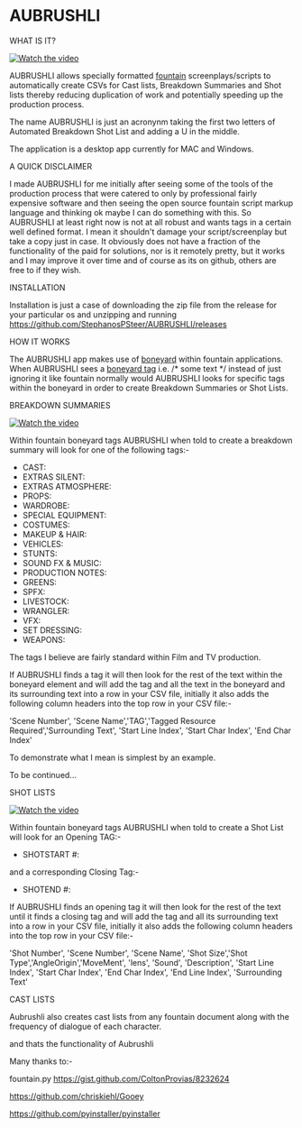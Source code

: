 # AUBRUSHLI

WHAT IS IT?

[![Watch the video](https://img.youtube.com/vi/iqfSt_0BC3E/maxresdefault.jpg)](https://www.youtube.com/watch?v=iqfSt_0BC3E)

AUBRUSHLI allows specially formatted [fountain](https://fountain.io/) screenplays/scripts to automatically create CSVs for Cast lists, Breakdown Summaries and Shot lists thereby reducing duplication of work and potentially speeding up the production process. 

The name AUBRUSHLI is just an acronynm taking the first two letters of Automated Breakdown Shot List and adding a U in the middle. 

The application is a desktop app currently for MAC and Windows. 

A QUICK DISCLAIMER

I made AUBRUSHLI for me initially after seeing some of the tools of the production process that were catered to only by professional fairly expensive software and then seeing the open source fountain script markup language and thinking ok maybe I can do something with this. So AUBRUSHLI at least right now is not at all robust and wants tags in a certain well defined format. I mean it shouldn't damage your script/screenplay but take a copy just in case. It obviously does not have a fraction of the functionality of the paid for solutions, nor is it remotely pretty, but it works and I may improve it over time and of course as its on github, others are free to if they wish. 

INSTALLATION

Installation is just a case of downloading the zip file from the release for your particular os and unzipping and running https://github.com/StephanosPSteer/AUBRUSHLI/releases

HOW IT WORKS

The AUBRUSHLI app makes use of [boneyard](https://fountain.io/syntax#section-bone) within fountain applications. When AUBRUSHLI sees a [boneyard tag](https://fountain.io/syntax#section-bone) i.e. /* some text */ instead of just ignoring it like fountain normally would AUBRUSHLI looks for specific tags within the boneyard in order to create Breakdown Summaries or Shot Lists.  

BREAKDOWN SUMMARIES

[![Watch the video](https://img.youtube.com/vi/jxFoaLxFhfI/maxresdefault.jpg)](https://www.youtube.com/watch?v=jxFoaLxFhfI)



Within fountain boneyard tags AUBRUSHLI when told to create a breakdown summary will look for one of the following tags:-

* CAST:
* EXTRAS SILENT: 
* EXTRAS ATMOSPHERE: 
* PROPS: 
* WARDROBE:
* SPECIAL EQUIPMENT:
* COSTUMES:
* MAKEUP & HAIR:
* VEHICLES:
* STUNTS: 
* SOUND FX & MUSIC:
* PRODUCTION NOTES:
* GREENS:
* SPFX:
* LIVESTOCK:
* WRANGLER:
* VFX: 
* SET DRESSING:
* WEAPONS:

The tags I believe are fairly standard within Film and TV production. 

If AUBRUSHLI finds a tag it will then look for the rest of the text within the boneyard element and will add the tag and all the text in the boneyard and its surrounding text into a row in your CSV file, initially it also adds the following column headers into the top row in your CSV file:-

'Scene Number',  'Scene Name','TAG','Tagged Resource Required','Surrounding Text', 'Start Line Index', 'Start Char Index', 'End Char Index'

To demonstrate what I mean is simplest by an example. 

To be continued...

SHOT LISTS

[![Watch the video](https://img.youtube.com/vi/Suh_3SY9-ZY/maxresdefault.jpg)](https://www.youtube.com/watch?v=Suh_3SY9-ZY)

Within fountain boneyard tags AUBRUSHLI when told to create a Shot List will look for an Opening TAG:-

* SHOTSTART #:

and a corresponding Closing Tag:-

* SHOTEND #:

If AUBRUSHLI finds an opening tag it will then look for the rest of the text until it finds a closing tag and will add the tag and all its surrounding text into a row in your CSV file, initially it also adds the following column headers into the top row in your CSV file:-
    
'Shot Number', 'Scene Number', 'Scene Name',  'Shot Size','Shot Type','AngleOrigin','MoveMent', 'lens', 'Sound', 'Description', 'Start Line Index', 'Start Char Index', 'End Char Index', 'End Line Index', 'Surrounding Text'

CAST LISTS

Aubrushli also creates cast lists from any fountain document along with the frequency of dialogue of each character.

and thats the functionality of Aubrushli


Many thanks to:-

fountain.py https://gist.github.com/ColtonProvias/8232624

https://github.com/chriskiehl/Gooey

https://github.com/pyinstaller/pyinstaller
